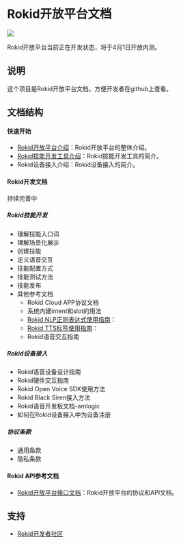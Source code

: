 Rokid开放平台文档
===
![](http://progressed.io/bar/69?title=completed)

Rokid开放平台当前正在开发状态，将于4月1日开放内测。

## 说明
这个项目是Rokid开放平台文档，方便开发者在github上查看。

## 文档结构
#### 快速开始

- [Rokid开放平台介绍](https://github.com/Rokid/docs/blob/master/Rokid%20introduction.md)：Rokid开放平台的整体介绍。
- [Rokid技能开发工具介绍]()：Rokid技能开发工具的简介。
- Rokid设备接入介绍：Rokid设备接入的简介。

#### Rokid开发文档

持续完善中

##### Rokid技能开发

- 理解技能入口词
- 理解场景化展示
- 创建技能
- 定义语音交互
- 技能配置方式
- 技能测试方法
- 技能发布
- 其他参考文档
    - Rokid Cloud APP协议文档
    - 系统内建intent和slot的用法
    - [Rokid NLP正则表达式使用指南]()：
    - [Rokid TTS标签使用指南]()：
    - Rokid语音交互指南

##### Rokid设备接入

- Rokid语音设备设计指南
- Rokid硬件交互指南
- Rokid Open Voice SDK使用方法
- Rokid Black Siren接入方法
- Rokid语音开发板文档-amlogic
- 如何在Rokid设备接入中为设备注册

##### 协议条款

- 通用条款
- 隐私条款

#### Rokid API参考文档

- [Rokid开放平台接口文档](https://github.com/Rokid/rokid-openvoice/blob/master/README.md)：Rokid开放平台的协议和API文档。

## 支持
- [Rokid开发者社区](https://developer-forum.rokid.com/)

